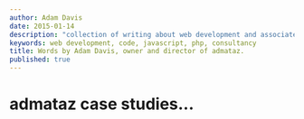 ```yaml
---
author: Adam Davis  
date: 2015-01-14  
description: "collection of writing about web development and associated ideas and technologies by Adam Davis "
keywords: web development, code, javascript, php, consultancy
title: Words by Adam Davis, owner and director of admataz. 
published: true
---
```


# admataz case studies...

